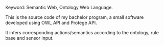 Keyword: Semantic Web, Ontology Web Language.

This is the source code of my bachelor program, a small software developed using OWL API and Protege API.

It infers corresponding actions/semantics according to the ontology, rule base and sensor input.
